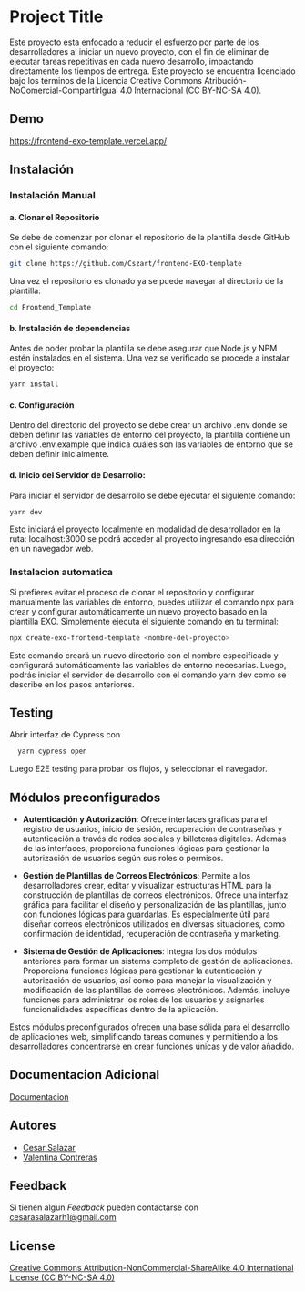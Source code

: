 # Project Title

Este proyecto esta enfocado a reducir el esfuerzo por parte de los desarrolladores al iniciar un nuevo proyecto, con el fin de eliminar de ejecutar tareas repetitivas en cada nuevo desarrollo, impactando directamente los tiempos de entrega. Este proyecto se encuentra licenciado bajo los términos de la Licencia Creative Commons Atribución-NoComercial-CompartirIgual 4.0 Internacional (CC BY-NC-SA 4.0).

## Demo

https://frontend-exo-template.vercel.app/

## Instalación

### Instalación Manual

#### a. Clonar el Repositorio

Se debe de comenzar por clonar el repositorio de la plantilla desde GitHub con el siguiente comando:

```bash
git clone https://github.com/Cszart/frontend-EXO-template
```

Una vez el repositorio es clonado ya se puede navegar al directorio de la plantilla:

```bash
cd Frontend_Template
```

#### b. Instalación de dependencias

Antes de poder probar la plantilla se debe asegurar que Node.js y NPM estén instalados en el sistema. Una vez se verificado se procede a instalar el proyecto:

```bash
yarn install
```

#### c. Configuración

Dentro del directorio del proyecto se debe crear un archivo .env donde se deben definir las variables de entorno del proyecto, la plantilla contiene un archivo .env.example que indica cuáles son las variables de entorno que se deben definir inicialmente.

#### d. Inicio del Servidor de Desarrollo:

Para iniciar el servidor de desarrollo se debe ejecutar el siguiente comando:

```bash
yarn dev
```

Esto iniciará el proyecto localmente en modalidad de desarrollador en la ruta: localhost:3000 se podrá acceder al proyecto ingresando esa dirección en un navegador web.

### Instalacion automatica

Si prefieres evitar el proceso de clonar el repositorio y configurar manualmente las variables de entorno, puedes utilizar el comando npx para crear y configurar automáticamente un nuevo proyecto basado en la plantilla EXO. Simplemente ejecuta el siguiente comando en tu terminal:

```bash
npx create-exo-frontend-template <nombre-del-proyecto>
```

Este comando creará un nuevo directorio con el nombre especificado y configurará automáticamente las variables de entorno necesarias. Luego, podrás iniciar el servidor de desarrollo con el comando yarn dev como se describe en los pasos anteriores.

## Testing

Abrir interfaz de Cypress con

```bash
  yarn cypress open
```

Luego E2E testing para probar los flujos, y seleccionar el navegador.

## Módulos preconfigurados

- **Autenticación y Autorización**: Ofrece interfaces gráficas para el registro de usuarios, inicio de sesión, recuperación de contraseñas y autenticación a través de redes sociales y billeteras digitales. Además de las interfaces, proporciona funciones lógicas para gestionar la autorización de usuarios según sus roles o permisos.

- **Gestión de Plantillas de Correos Electrónicos**: Permite a los desarrolladores crear, editar y visualizar estructuras HTML para la construcción de plantillas de correos electrónicos. Ofrece una interfaz gráfica para facilitar el diseño y personalización de las plantillas, junto con funciones lógicas para guardarlas. Es especialmente útil para diseñar correos electrónicos utilizados en diversas situaciones, como confirmación de identidad, recuperación de contraseña y marketing.

- **Sistema de Gestión de Aplicaciones**: Integra los dos módulos anteriores para formar un sistema completo de gestión de aplicaciones. Proporciona funciones lógicas para gestionar la autenticación y autorización de usuarios, así como para manejar la visualización y modificación de las plantillas de correos electrónicos. Además, incluye funciones para administrar los roles de los usuarios y asignarles funcionalidades específicas dentro de la aplicación.

Estos módulos preconfigurados ofrecen una base sólida para el desarrollo de aplicaciones web, simplificando tareas comunes y permitiendo a los desarrolladores concentrarse en crear funciones únicas y de valor añadido.

## Documentacion Adicional

[Documentacion](https://1drv.ms/w/s!As_36iplpjl7mooD4tBF4pPz9zQgLw?e=zXnhRs)

## Autores

- [Cesar Salazar](https://github.com/Cszart)
- [Valentina Contreras](https://github.com/ValentinaSW)

## Feedback

Si tienen algun _Feedback_ pueden contactarse con cesarasalazarh1@gmail.com

## License

[Creative Commons Attribution-NonCommercial-ShareAlike 4.0 International License (CC BY-NC-SA 4.0)](https://creativecommons.org/licenses/by-nc-sa/4.0/)
